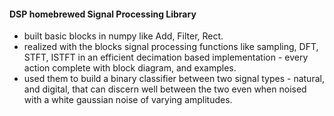 #### DSP homebrewed Signal Processing Library
- built basic blocks in numpy like Add, Filter, Rect.
- realized with the blocks signal processing functions like sampling, DFT, STFT, ISTFT in an efficient decimation based implementation - every action complete with block diagram, and examples. 
- used them to build a binary classifier between two signal types - natural, and digital, that can discern well between the two even when noised with a white gaussian noise of varying amplitudes.

